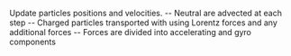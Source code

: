 Update particles positions and velocities.
-- Neutral are advected at each step
-- Charged particles transported with using Lorentz forces and any additional forces
-- Forces are divided into accelerating and gyro components 
